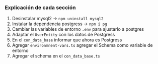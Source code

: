 ### **Explicación de cada sección**

1. Desinstalar mysql2 -> ```npm uninstall mysql2```
2. Instalar la dependencia postgress -> ```npm i pg```
3. Cambiar las variables de entorno ```.env``` para ajustarlo a postgres
4. Adaptar el ```UserEntity``` con los datos de Postgress
5. En el ```con_data_base``` informar que ahora es Postgress
6. Agregar ```environmnent-vars.ts``` agregar el Schema como variable de entorno
7. Agregar el schema en el ```con_data_base.ts```